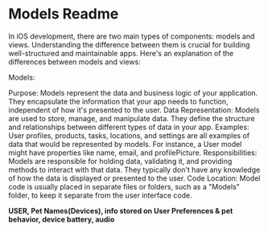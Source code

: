#  Models Readme

In iOS development, there are two main types of components: models and views. Understanding the difference between them is crucial for building well-structured and maintainable apps. Here's an explanation of the differences between models and views:

Models:

Purpose: Models represent the data and business logic of your application. They encapsulate the information that your app needs to function, independent of how it's presented to the user.
Data Representation: Models are used to store, manage, and manipulate data. They define the structure and relationships between different types of data in your app.
Examples: User profiles, products, tasks, locations, and settings are all examples of data that would be represented by models. For instance, a User model might have properties like name, email, and profilePicture.
Responsibilities: Models are responsible for holding data, validating it, and providing methods to interact with that data. They typically don't have any knowledge of how the data is displayed or presented to the user.
Code Location: Model code is usually placed in separate files or folders, such as a "Models" folder, to keep it separate from the user interface code.

**USER, Pet Names(Devices), info stored on User Preferences & pet behavior, device battery, audio**
